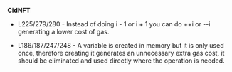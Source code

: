 **CidNFT**
- L225/279/280 - Instead of doing i - 1 or i + 1 you can do ++i or --i generating a lower cost of gas.

- L186/187/247/248 - A variable is created in memory but it is only used once, therefore creating it generates an unnecessary extra gas cost, it should be eliminated and used directly where the operation is needed.
